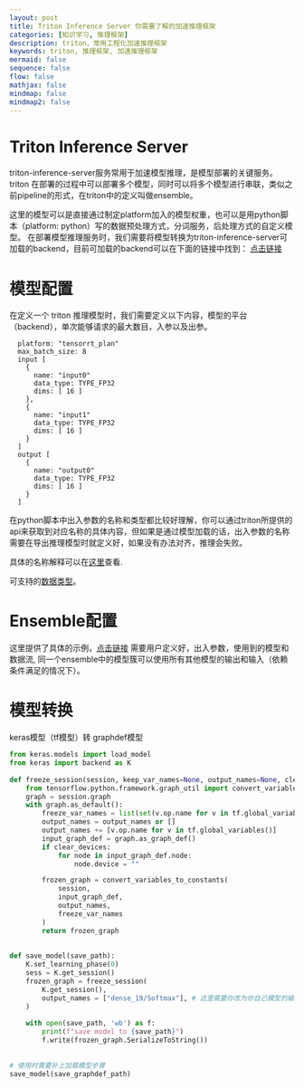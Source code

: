 ```yaml
---
layout: post
title: Triton Inference Server 你需要了解的加速推理框架
categories: [知识学习, 推理框架]
description: triton，常用工程化加速推理框架
keywords: triton, 推理框架, 加速推理框架
mermaid: false
sequence: false
flow: false
mathjax: false
mindmap: false
mindmap2: false
---
```

# Triton Inference Server
triton-inference-server服务常用于加速模型推理，是模型部署的关键服务。
triton 在部署的过程中可以部署多个模型，同时可以将多个模型进行串联，类似之前pipeline的形式，在triton中的定义叫做ensemble。

这里的模型可以是直接通过制定platform加入的模型权重，也可以是用python脚本（platform: python）写的数据预处理方式，分词服务，后处理方式的自定义模型。
在部署模型推理服务时，我们需要将模型转换为triton-inference-server可加载的backend，目前可加载的backend可以在下面的链接中找到：
[点击链接](https://github.com/triton-inference-server/backend/blob/main/README.md#triton-backend-api)

# 模型配置
在定义一个 triton 推理模型时，我们需要定义以下内容，模型的平台（backend），单次能够请求的最大数目，入参以及出参。
```
  platform: "tensorrt_plan"
  max_batch_size: 8
  input [
    {
      name: "input0"
      data_type: TYPE_FP32
      dims: [ 16 ]
    },
    {
      name: "input1"
      data_type: TYPE_FP32
      dims: [ 16 ]
    }
  ]
  output [
    {
      name: "output0"
      data_type: TYPE_FP32
      dims: [ 16 ]
    }
  ]
```
在python脚本中出入参数的名称和类型都比较好理解，你可以通过triton所提供的api来获取到对应名称的具体内容，但如果是通过模型加载的话，出入参数的名称需要在导出推理模型时就定义好，如果没有办法对齐，推理会失败。

具体的名称解释可以在[这里](https://github.com/triton-inference-server/server/blob/main/docs/user_guide/model_configuration.md)查看.

可支持的[数据类型](https://github.com/triton-inference-server/server/blob/main/docs/user_guide/model_configuration.md#datatypes)。

# Ensemble配置
这里提供了具体的示例，[点击链接](https://github.com/triton-inference-server/server/blob/main/docs/user_guide/architecture.md#ensemble-models)
需要用户定义好，出入参数，使用到的模型和数据流, 同一个ensemble中的模型簇可以使用所有其他模型的输出和输入（依赖条件满足的情况下）。

# 模型转换
keras模型（tf模型）转 graphdef模型
```python
from keras.models import load_model
from keras import backend as K
 
def freeze_session(session, keep_var_names=None, output_names=None, clear_devices=True):
    from tensorflow.python.framework.graph_util import convert_variables_to_constants
    graph = session.graph
    with graph.as_default():
        freeze_var_names = list(set(v.op.name for v in tf.global_variables()).difference(keep_var_names or []))
        output_names = output_names or []
        output_names += [v.op.name for v in tf.global_variables()]
        input_graph_def = graph.as_graph_def()
        if clear_devices:
            for node in input_graph_def.node:
                node.device = ""

        frozen_graph = convert_variables_to_constants(
            session,
            input_graph_def,
            output_names,
            freeze_var_names
        )
        return frozen_graph
 
 
def save_model(save_path):
    K.set_learning_phase(0)
    sess = K.get_session()
    frozen_graph = freeze_session(
        K.get_session(),
        output_names = ["dense_19/Softmax"], # 这里需要你改为你自己模型的输出层的名称。
    )
 
    with open(save_path, 'wb') as f:
        print(f"save model to {save_path}")
        f.write(frozen_graph.SerializeToString())
 
 
# 使用时需要补上加载模型步骤
save_model(save_graphdef_path)
```
